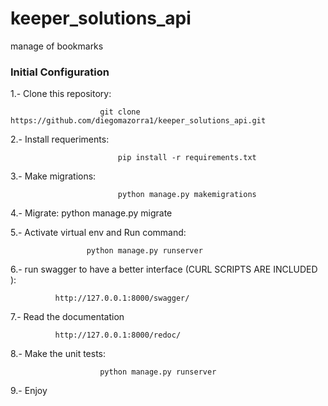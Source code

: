# keeper_solutions_api

manage of bookmarks

### Initial Configuration


1.- Clone this repository:

                        git clone https://github.com/diegomazorra1/keeper_solutions_api.git

2.- Install requeriments:
 
                            pip install -r requirements.txt
                            
3.- Make migrations:
 
                            python manage.py makemigrations
4.-  Migrate:
                            python manage.py migrate
                          


5.- Activate virtual env and Run command:

                     python manage.py runserver 
                    
                    
6.- run swagger to have a better interface (CURL SCRIPTS ARE INCLUDED ):

              http://127.0.0.1:8000/swagger/
              
              
7.- Read the documentation

              http://127.0.0.1:8000/redoc/

8.- Make the unit tests:
 
                        python manage.py runserver
              
9.- Enjoy
              
              

